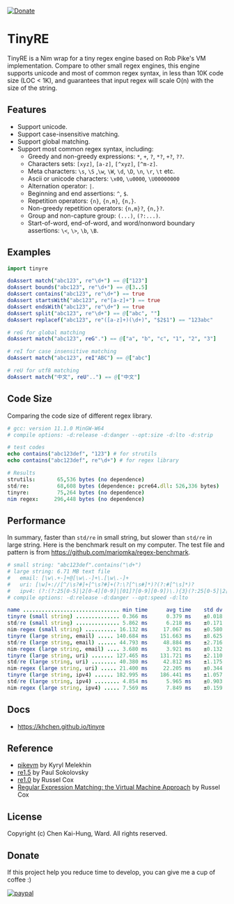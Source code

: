 [![Donate](https://img.shields.io/badge/Donate-PayPal-green.svg)](https://paypal.me/khchen0915?country.x=TW&locale.x=zh_TW)

# TinyRE
TinyRE is a Nim wrap for a tiny regex engine based on Rob Pike's VM
implementation. Compare to other small regex engines, this engine supports
unicode and most of common regex syntax, in less than 10K code size (LOC < 1K),
and guarantees that input regex will scale O(n) with the size of the string.

## Features
* Support unicode.
* Support case-insensitive matching.
* Support global matching.
* Support most common regex syntax, including:
  * Greedy and non-greedy expressions: `*`, `+`, `?`, `*?`, `+?`, `??`.
  * Characters sets: `[xyz]`, `[a-z]`, `[^xyz]`, `[^m-z]`.
  * Meta characters: `\s`, `\S` ,`\w`, `\W`, `\d`, `\D`, `\n`, `\r`, `\t` etc.
  * Ascii or unicode characters: `\x00`, `\u0000`, `\U00000000`
  * Alternation operator: `|`.
  * Beginning and end assertions: `^`, `$`.
  * Repetition operators: `{n}`, `{n,m}`, `{n,}`.
  * Non-greedy repetition operators: `{n,m}?`, `{n,}?`.
  * Group and non-capture group: `(...)`, `(?:...)`.
  * Start-of-word, end-of-word, and word/nonword boundary assertions: `\<`, `\>`, `\b`, `\B`.

## Examples
```nim
import tinyre

doAssert match("abc123", re"\d+") == @["123"]
doAssert bounds("abc123", re"\d+") == @[3..5]
doAssert contains("abc123", re"\d+") == true
doAssert startsWith("abc123", re"[a-z]+") == true
doAssert endsWith("abc123", re"\d+") == true
doAssert split("abc123", re"\d+") == @["abc", ""]
doAssert replacef("abc123", re"([a-z]+)(\d+)", "$2$1") == "123abc"

# reG for global matching
doAssert match("abc123", reG".") == @["a", "b", "c", "1", "2", "3"]

# reI for case insensitive matching
doAssert match("abc123", reI"ABC") == @["abc"]

# reU for utf8 matching
doAssert match("中文", reU"..") == @["中文"]
```

## Code Size

Comparing the code size of different regex library.

```nim
# gcc: version 11.1.0 MinGW-W64
# compile options: -d:release -d:danger --opt:size -d:lto -d:strip

# test codes
echo contains("abc123def", "123") # for strutils
echo contains("abc123def", re"\d+") # for regex library

# Results
strutils:       65,536 bytes (no dependence)
std/re:         68,608 bytes (dependence: pcre64.dll: 526,336 bytes)
tinyre:         75,264 bytes (no dependence)
nim regex:     296,448 bytes (no dependence)
```

## Performance

In summary, faster than `std/re` in small string, but slower than `std/re`
in large string. Here is the benchmark result on my computer. The test file
and pattern is from https://github.com/mariomka/regex-benchmark.

```nim
# small string: "abc123def".contains("\d+")
# large string: 6.71 MB text file
#   email: [\w\.+-]+@[\w\.-]+\.[\w\.-]+
#   uri: [\w]+://[^/\s?#]+[^\s?#]+(?:\?[^\s#]*)?(?:#[^\s]*)?
#   ipv4: (?:(?:25[0-5]|2[0-4][0-9]|[01]?[0-9][0-9])\.){3}(?:25[0-5]|2[0-4][0-9]|[01]?[0-9][0-9])
# compile options: -d:release -d:danger --opt:speed -d:lto

name ............................... min time      avg time    std dv   runs
tinyre (small string) .............. 0.366 ms      0.379 ms    ±0.018  x1000
std/re (small string) .............. 5.862 ms      6.218 ms    ±0.171   x797
nim-regex (small string) .......... 16.132 ms     17.067 ms    ±0.580   x288
tinyre (large string, email) ..... 140.684 ms    151.663 ms    ±8.625    x33
std/re (large string, email) ...... 44.793 ms     48.884 ms    ±2.716   x102
nim-regex (large string, email) .... 3.680 ms      3.921 ms    ±0.132  x1000
tinyre (large string, uri) ....... 127.465 ms    131.721 ms    ±2.110    x38
std/re (large string, uri) ........ 40.380 ms     42.812 ms    ±1.175   x117
nim-regex (large string, uri) ..... 21.400 ms     22.205 ms    ±0.344   x225
tinyre (large string, ipv4) ...... 182.995 ms    186.441 ms    ±1.057    x27
std/re (large string, ipv4) ........ 4.854 ms      5.965 ms    ±0.903   x838
nim-regex (large string, ipv4) ..... 7.569 ms      7.849 ms    ±0.159   x635
```

## Docs
* https://khchen.github.io/tinyre

## Reference
* [pikevm](https://github.com/kyx0r/pikevm "pikevm") by Kyryl Melekhin
* [re1.5](https://github.com/pfalcon/re1.5 "re1.5") by Paul Sokolovsky
* [re1.0](https://code.google.com/archive/p/re1/ "re1.0") by Russel Cox
* [Regular Expression Matching: the Virtual Machine Approach](https://swtch.com/~rsc/regexp/regexp2.html "Regular Expression Matching: the Virtual Machine Approach") by Russel Cox

## License
Copyright (c) Chen Kai-Hung, Ward. All rights reserved.

## Donate
If this project help you reduce time to develop, you can give me a cup of coffee :)

[![paypal](https://www.paypalobjects.com/en_US/i/btn/btn_donateCC_LG.gif)](https://paypal.me/khchen0915?country.x=TW&locale.x=zh_TW)
